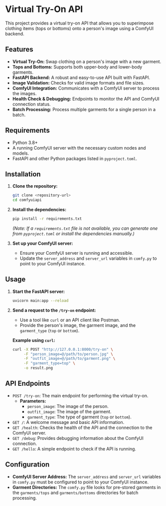 # Virtual Try-On API

This project provides a virtual try-on API that allows you to superimpose clothing items (tops or bottoms) onto a person's image using a ComfyUI backend.

## Features

-   **Virtual Try-On:** Swap clothing on a person's image with a new garment.
-   **Tops and Bottoms:** Supports both upper-body and lower-body garments.
-   **FastAPI Backend:** A robust and easy-to-use API built with FastAPI.
-   **Image Validation:** Checks for valid image formats and file sizes.
-   **ComfyUI Integration:** Communicates with a ComfyUI server to process the images.
-   **Health Check & Debugging:** Endpoints to monitor the API and ComfyUI connection status.
-   **Batch Processing:** Process multiple garments for a single person in a batch.

## Requirements

-   Python 3.8+
-   A running ComfyUI server with the necessary custom nodes and models.
-   FastAPI and other Python packages listed in `pyproject.toml`.

## Installation

1.  **Clone the repository:**
    ```bash
    git clone <repository-url>
    cd comfyuiapi
    ```

2.  **Install the dependencies:**
    ```bash
    pip install -r requirements.txt
    ```
    *(Note: If a `requirements.txt` file is not available, you can generate one from `pyproject.toml` or install the dependencies manually.)*

3.  **Set up your ComfyUI server:**
    -   Ensure your ComfyUI server is running and accessible.
    -   Update the `server_address` and `server_url` variables in `comfy.py` to point to your ComfyUI instance.

## Usage

1.  **Start the FastAPI server:**
    ```bash
    uvicorn main:app --reload
    ```

2.  **Send a request to the `/try-on` endpoint:**
    -   Use a tool like `curl` or an API client like Postman.
    -   Provide the person's image, the garment image, and the `garment_type` (`top` or `bottom`).

    **Example using `curl`:**
    ```bash
    curl -X POST "http://127.0.0.1:8000/try-on" \
         -F "person_image=@/path/to/person.jpg" \
         -F "outfit_image=@/path/to/garment.png" \
         -F "garment_type=top" \
         -o result.png
    ```

## API Endpoints

-   `POST /try-on`: The main endpoint for performing the virtual try-on.
    -   **Parameters:**
        -   `person_image`: The image of the person.
        -   `outfit_image`: The image of the garment.
        -   `garment_type`: The type of garment (`top` or `bottom`).
-   `GET /`: A welcome message and basic API information.
-   `GET /health`: Checks the health of the API and the connection to the ComfyUI server.
-   `GET /debug`: Provides debugging information about the ComfyUI connection.
-   `GET /hello`: A simple endpoint to check if the API is running.

## Configuration

-   **ComfyUI Server Address:** The `server_address` and `server_url` variables in `comfy.py` must be configured to point to your ComfyUI instance.
-   **Garment Directories:** The `comfy.py` file looks for pre-stored garments in the `garments/tops` and `garments/bottoms` directories for batch processing.
